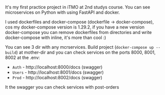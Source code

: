 It's my first practice project in iTMO at 2nd studys course. You can see microservices on Python with using FastAPI and docker. 

I used dockerfiles and docker-compose (dockerfile -> docker-compose), cos my docker-compose version is 1.29.2, if you have a new version docker-compose you can remove dockerfiles from directories and write docker-compose with inline, it's more than cool :)

You can see 3 dir with any mcrservices. Build project (`docker-compose up --build`) at mother-dir and you can check services on the ports 8000, 8001, 8002 at the .env:

- `Auth` - http://localhost:8000/docs (swagger)
- `Users` - http://localhost:8001/docs (swagger)
- `Prod` - http://localhost:8002/docs (swagger)

It the swagger you can check services with post-orders 
